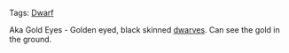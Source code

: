 Tags: [Dwarf](Dwarves)

Aka Gold Eyes - Golden eyed, black skinned [dwarves](Dwarves). Can see the gold in the ground. 